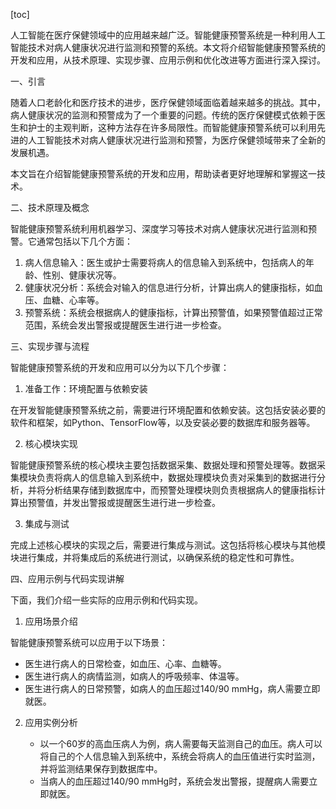 
[toc]                    
                
                
人工智能在医疗保健领域中的应用越来越广泛。智能健康预警系统是一种利用人工智能技术对病人健康状况进行监测和预警的系统。本文将介绍智能健康预警系统的开发和应用，从技术原理、实现步骤、应用示例和优化改进等方面进行深入探讨。

一、引言

随着人口老龄化和医疗技术的进步，医疗保健领域面临着越来越多的挑战。其中，病人健康状况的监测和预警成为了一个重要的问题。传统的医疗保健模式依赖于医生和护士的主观判断，这种方法存在许多局限性。而智能健康预警系统可以利用先进的人工智能技术对病人健康状况进行监测和预警，为医疗保健领域带来了全新的发展机遇。

本文旨在介绍智能健康预警系统的开发和应用，帮助读者更好地理解和掌握这一技术。

二、技术原理及概念

智能健康预警系统利用机器学习、深度学习等技术对病人健康状况进行监测和预警。它通常包括以下几个方面：

1. 病人信息输入：医生或护士需要将病人的信息输入到系统中，包括病人的年龄、性别、健康状况等。
2. 健康状况分析：系统会对输入的信息进行分析，计算出病人的健康指标，如血压、血糖、心率等。
3. 预警系统：系统会根据病人的健康指标，计算出预警值，如果预警值超过正常范围，系统会发出警报或提醒医生进行进一步检查。

三、实现步骤与流程

智能健康预警系统的开发和应用可以分为以下几个步骤：

1. 准备工作：环境配置与依赖安装

在开发智能健康预警系统之前，需要进行环境配置和依赖安装。这包括安装必要的软件和框架，如Python、TensorFlow等，以及安装必要的数据库和服务器等。

2. 核心模块实现

智能健康预警系统的核心模块主要包括数据采集、数据处理和预警处理等。数据采集模块负责将病人的信息输入到系统中，数据处理模块负责对采集到的数据进行分析，并将分析结果存储到数据库中，而预警处理模块则负责根据病人的健康指标计算出预警值，并发出警报或提醒医生进行进一步检查。

3. 集成与测试

完成上述核心模块的实现之后，需要进行集成与测试。这包括将核心模块与其他模块进行集成，并将集成后的系统进行测试，以确保系统的稳定性和可靠性。

四、应用示例与代码实现讲解

下面，我们介绍一些实际的应用示例和代码实现。

1. 应用场景介绍

智能健康预警系统可以应用于以下场景：

   - 医生进行病人的日常检查，如血压、心率、血糖等。
   - 医生进行病人的病情监测，如病人的呼吸频率、体温等。
   - 医生进行病人的日常预警，如病人的血压超过140/90 mmHg，病人需要立即就医。

2. 应用实例分析

   - 以一个60岁的高血压病人为例，病人需要每天监测自己的血压。病人可以将自己的个人信息输入到系统中，系统会将病人的血压值进行实时监测，并将监测结果保存到数据库中。
   - 当病人的血压超过140/90 mmHg时，系统会发出警报，提醒病人需要立即就医。

